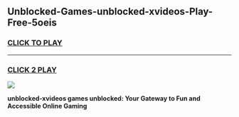 
## Unblocked-Games-unblocked-xvideos-Play-Free-5oeis
<h3>
<a href="https://premium76.site?title=unblocked-xvideos&ref=19M">CLICK TO PLAY</a></h3>
<hr>

<h3>
<a href="https://premium76.site?title=unblocked-xvideos&ref=19M">CLICK 2 PLAY</a>
  
</h3>

<a href="https://premium76.site?title=unblocked-xvideos&ref=19M"><img src="https://clearcache.store/games.png"></a>


**unblocked-xvideos games unblocked: Your Gateway to Fun and Accessible Online Gaming**

